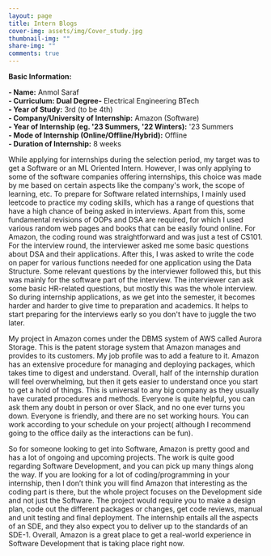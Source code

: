 ```yaml
---
layout: page
title: Intern Blogs
cover-img: assets/img/Cover_study.jpg
thumbnail-img: ""
share-img: ""
comments: true
---
```

 **Basic Information:**

 **- Name:** Anmol Saraf\
 **- Curriculum: Dual Degree-** Electrical Engineering BTech\
 **- Year of Study:** 3rd (to be 4th)\
 **- Company/University of Internship:** Amazon (Software)\
 **- Year of Internship (eg. \'23 Summers, \'22 Winters):** '23 Summers\
 **- Mode of Internship (Online/Offline/Hybrid):** Offline\
 **- Duration of Internship:** 8 weeks

While applying for internships during the selection period, my target was to get a Software or an ML Oriented Intern. However, I was only applying to some of the software companies offering internships, this choice was made by me based on certain aspects like the company's work, the scope of learning, etc. To prepare for Software related internships, I mainly used leetcode to practice my coding skills, which has a range of questions that have a high chance of being asked in interviews. Apart from this, some fundamental revisions of OOPs and DSA are required, for which I used various random web pages and books that can be easily found online. For Amazon, the coding round was straightforward and was just a test of CS101. For the interview round, the interviewer asked me some basic questions about DSA and their applications. After this, I was asked to write the code on paper for various functions needed for one application using the Data Structure. Some relevant questions by the interviewer followed this, but this was mainly for the software part of the interview. The interviewer can ask some basic HR-related questions, but mostly this was the whole interview. So during internship applications, as we get into the semester, it becomes harder and harder to give time to preparation and academics. It helps to start preparing for the interviews early so you don't have to juggle the two later.

My project in Amazon comes under the DBMS system of AWS called Aurora Storage. This is the patent storage system that Amazon manages and provides to its customers. My job profile was to add a feature to it. Amazon has an extensive procedure for managing and deploying packages, which takes time to digest and understand. Overall, half of the internship duration will feel overwhelming, but then it gets easier to understand once you start to get a hold of things. This is universal to any big company as they usually have curated procedures and methods. Everyone is quite helpful, you can ask them any doubt in person or over Slack, and no one ever turns you down. Everyone is friendly, and there are no set working hours. You can work according to your schedule on your project( although I recommend going to the office daily as the interactions can be fun).

So for someone looking to get into Software, Amazon is pretty good and has a lot of ongoing and upcoming projects. The work is quite good regarding Software Development, and you can pick up many things along the way. If you are looking for a lot of coding/programming in your internship, then I don’t think you will find Amazon that interesting as the coding part is there, but the whole project focuses on the Development side and not just the Software. The project would require you to make a design plan, code out the different packages or changes, get code reviews, manual and unit testing and final deployment. The internship entails all the aspects of an SDE, and they also expect you to deliver up to the standards of an SDE-1. Overall, Amazon is a great place to get a real-world experience in Software Development that is taking place right now.